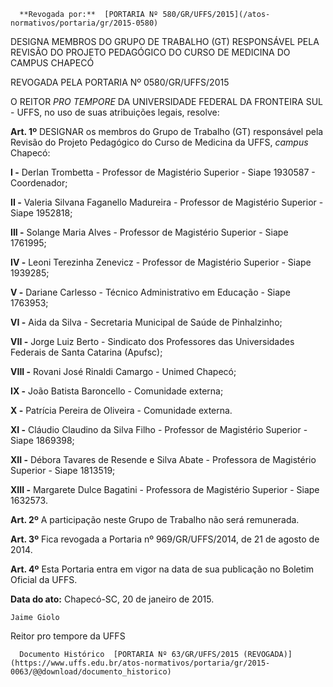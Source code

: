       **Revogada por:**  [PORTARIA Nº 580/GR/UFFS/2015](/atos-normativos/portaria/gr/2015-0580) 

   DESIGNA MEMBROS DO GRUPO DE TRABALHO (GT) RESPONSÁVEL PELA REVISÃO DO PROJETO PEDAGÓGICO DO CURSO DE MEDICINA DO CAMPUS CHAPECÓ  

REVOGADA PELA PORTARIA Nº 0580/GR/UFFS/2015

 O REITOR *PRO TEMPORE* DA UNIVERSIDADE FEDERAL DA FRONTEIRA SUL - UFFS, no uso de suas atribuições legais, resolve:

 **Art. 1º** DESIGNAR os membros do Grupo de Trabalho (GT) responsável pela Revisão do Projeto Pedagógico do Curso de Medicina da UFFS, *campus* Chapecó:

 **I -** Derlan Trombetta - Professor de Magistério Superior - Siape 1930587 - Coordenador;

 **II -** Valeria Silvana Faganello Madureira - Professor de Magistério Superior - Siape 1952818;

 **III -** Solange Maria Alves - Professor de Magistério Superior - Siape 1761995;

 **IV -** Leoni Terezinha Zenevicz - Professor de Magistério Superior - Siape 1939285;

 **V -** Dariane Carlesso - Técnico Administrativo em Educação - Siape 1763953;

 **VI -** Aida da Silva - Secretaria Municipal de Saúde de Pinhalzinho;

 **VII -** Jorge Luiz Berto - Sindicato dos Professores das Universidades Federais de Santa Catarina (Apufsc);

 **VIII -** Rovani José Rinaldi Camargo - Unimed Chapecó;

 **IX -** João Batista Baroncello - Comunidade externa;

 **X -** Patrícia Pereira de Oliveira - Comunidade externa.

 **XI -** Cláudio Claudino da Silva Filho - Professor de Magistério Superior - Siape 1869398;

 **XII -** Débora Tavares de Resende e Silva Abate - Professora de Magistério Superior - Siape 1813519;

 **XIII -** Margarete Dulce Bagatini - Professora de Magistério Superior - Siape 1632573.

 **Art. 2º** A participação neste Grupo de Trabalho não será remunerada.

 **Art. 3º** Fica revogada a Portaria nº 969/GR/UFFS/2014, de 21 de agosto de 2014.

 **Art. 4º** Esta Portaria entra em vigor na data de sua publicação no Boletim Oficial da UFFS.

  

   **Data do ato:** Chapecó-SC, 20 de janeiro de 2015.   
 

    Jaime Giolo   
 Reitor pro tempore da UFFS 

      Documento Histórico  [PORTARIA Nº 63/GR/UFFS/2015 (REVOGADA)](https://www.uffs.edu.br/atos-normativos/portaria/gr/2015-0063/@@download/documento_historico)     
      